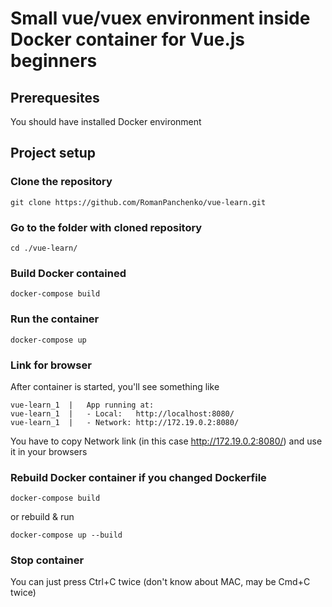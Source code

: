 # Small vue/vuex environment inside Docker container for Vue.js beginners

## Prerequesites
You should have installed Docker environment

## Project setup

### Clone the repository
```
git clone https://github.com/RomanPanchenko/vue-learn.git
```

### Go to the folder with cloned repository
```
cd ./vue-learn/
```

### Build Docker contained
```
docker-compose build
```

### Run the container
```
docker-compose up
```


### Link for browser

After container is started, you'll see something like
```
vue-learn_1  |   App running at:
vue-learn_1  |   - Local:   http://localhost:8080/
vue-learn_1  |   - Network: http://172.19.0.2:8080/
```
You have to copy Network link (in this case http://172.19.0.2:8080/) and use it in your browsers

### Rebuild Docker container if you changed Dockerfile
```
docker-compose build
```
or rebuild & run
```
docker-compose up --build
```

### Stop container
You can just press Ctrl+C twice (don't know about MAC, may be Cmd+C twice)

